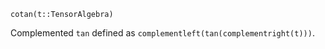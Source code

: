 ```
cotan(t::TensorAlgebra)
```

Complemented `tan` defined as `complementleft(tan(complementright(t)))`.
